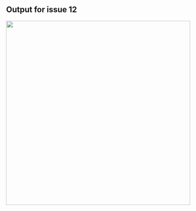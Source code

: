 ## Output for issue 12
<img src="https://github.com/STIW3054-A192/stiw3054-issues-nasuhashamsullnaim/blob/master/src/main/java/my/issues/issue12/Output.PNG" width="500"/> 
